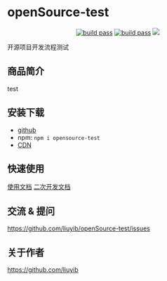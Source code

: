 # openSource-test

<p align="center">
  <a href="https://codebeat.co/badges/4d281d68-3d40-4228-865d-e280c7703eaf"><img src="https://codebeat.co/badges/4d281d68-3d40-4228-865d-e280c7703eaf" alt="build pass" /></a>
  <a href="https://travis-ci.com/liuyib/openSource-test.svg?branch=master"><img src="https://travis-ci.com/liuyib/openSource-test.svg?branch=master" alt="build pass" /></a>
  <a href="https://codecov.io/gh/liuyib/openSource-test">
    <img src="https://codecov.io/gh/liuyib/openSource-test/branch/master/graph/badge.svg" />
  </a>
</p>

开源项目开发流程测试

## 商品简介

test

## 安装下载

- [github](https://github.com/liuyib/openSource-test/releases)
- npm: `npm i opensource-test`
- [CDN](http://unpkg.com/opensource-test/release/bundle.js)

## 快速使用

[使用文档](./doc/use/README.md)
[二次开发文档](./doc/dev/README.md)

## 交流 & 提问

https://github.com/liuyib/openSource-test/issues

## 关于作者

https://github.com/liuyib
